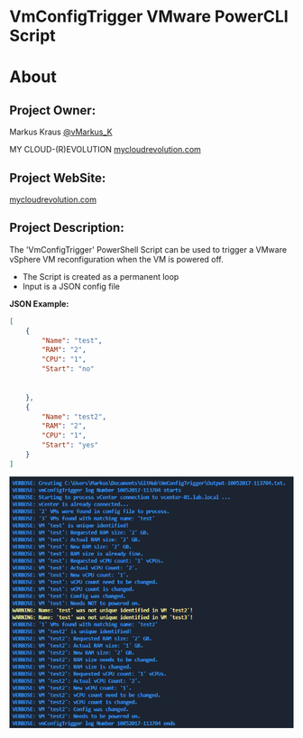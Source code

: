 VmConfigTrigger VMware PowerCLI Script
=============

# About

## Project Owner:

Markus Kraus [@vMarkus_K](https://twitter.com/vMarkus_K)

MY CLOUD-(R)EVOLUTION [mycloudrevolution.com](http://mycloudrevolution.com/)

## Project WebSite:

[mycloudrevolution.com](http://mycloudrevolution.com/)

## Project Description:

The 'VmConfigTrigger' PowerShell Script can be used to trigger a VMware vSphere VM reconfiguration when the VM is powered off.

* The Script is created as a permanent loop
* Input is a JSON config file

__JSON Example:__
```json
[
    {
        "Name": "test",
        "RAM": "2",
        "CPU": "1",
        "Start": "no"


    },
    {
        "Name": "test2",
        "RAM": "2",
        "CPU": "1",
        "Start": "yes"
    }
]
```


![VmConfigTrigger-Shell](/media/VmConfigTrigger-Shell_v2.png)



